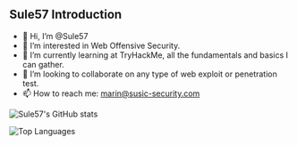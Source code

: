 ## Sule57 Introduction

- 👋 Hi, I’m @Sule57
- 👀 I’m interested in Web Offensive Security.
- 🌱 I’m currently learning at TryHackMe, all the fundamentals and basics I can gather.
- 💞️ I’m looking to collaborate on any type of web exploit or penetration test.
- 📫 How to reach me: marin@susic-security.com

![Sule57's GitHub stats](https://github-readme-stats.vercel.app/api?username=Sule57&show_icons=true&theme=gotham)

![Top Languages](https://github-readme-stats.vercel.app/api/top-langs/?username=Sule57&layout=compact)

<!---
Sule57/Sule57 is a ✨ special ✨ repository because its `README.md` (this file) appears on your GitHub profile.
You can click the Preview link to take a look at your changes.
--->
